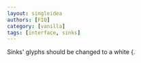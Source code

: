 ```yaml
---
layout: singleidea
authors: [FIQ]
category: [vanilla]
tags: [interface, sinks]
---
```

Sinks' glyphs should be changed to a white {.

